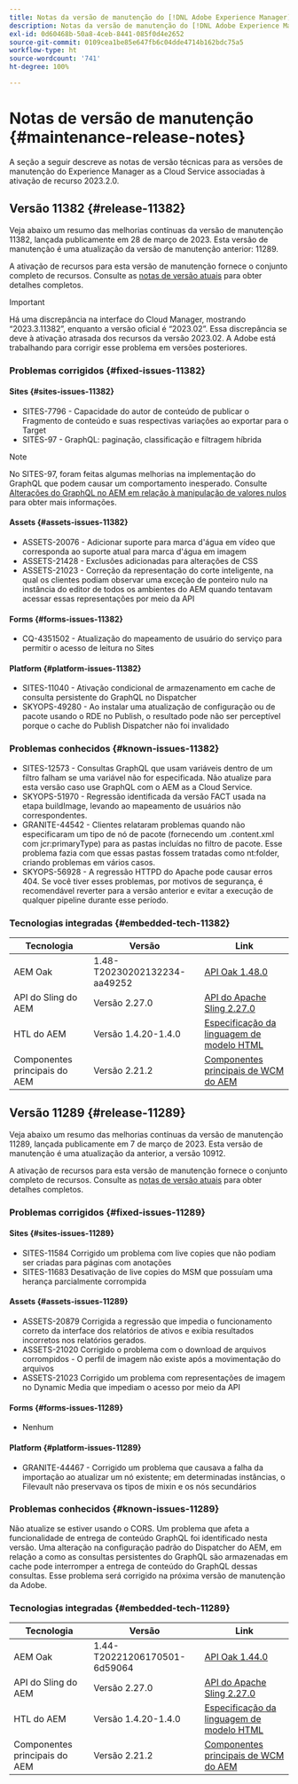 ```yaml
---
title: Notas da versão de manutenção do [!DNL Adobe Experience Manager] as a Cloud Service associada à ativação de recurso 2023.2.0.
description: Notas da versão de manutenção do [!DNL Adobe Experience Manager] as a Cloud Service associada à ativação de recurso da versão 2023.2.0.
exl-id: 0d60468b-50a8-4ceb-8441-085f0d4e2652
source-git-commit: 0109cea1be85e647fb6c04dde4714b162bdc75a5
workflow-type: ht
source-wordcount: '741'
ht-degree: 100%

---
```


# Notas de versão de manutenção {#maintenance-release-notes}

A seção a seguir descreve as notas de versão técnicas para as versões de manutenção do Experience Manager as a Cloud Service associadas à ativação de recurso 2023.2.0.

## Versão 11382 {#release-11382}

Veja abaixo um resumo das melhorias contínuas da versão de manutenção 11382, lançada publicamente em 28 de março de 2023. Esta versão de manutenção é uma atualização da versão de manutenção anterior: 11289.

A ativação de recursos para esta versão de manutenção fornece o conjunto completo de recursos. Consulte as [notas de versão atuais](/help/release-notes/release-notes-cloud/release-notes-current.md) para obter detalhes completos.

>[!IMPORTANT]
>
> Há uma discrepância na interface do Cloud Manager, mostrando “2023.3.11382”, enquanto a versão oficial é “2023.02”. Essa discrepância se deve à ativação atrasada dos recursos da versão 2023.02.
> A Adobe está trabalhando para corrigir esse problema em versões posteriores.

### Problemas corrigidos {#fixed-issues-11382}

#### Sites {#sites-issues-11382}

- SITES-7796 - Capacidade do autor de conteúdo de publicar o Fragmento de conteúdo e suas respectivas variações ao exportar para o Target
- SITES-97 - GraphQL: paginação, classificação e filtragem híbrida

>[!NOTE]
>
> No SITES-97, foram feitas algumas melhorias na implementação do GraphQL que podem causar um comportamento inesperado. Consulte [Alterações do GraphQL no AEM em relação à manipulação de valores nulos](https://experienceleague.adobe.com/docs/experience-cloud-kcs/kbarticles/KA-21792.html?lang=pt-BR) para obter mais informações.

#### Assets {#assets-issues-11382}

- ASSETS-20076 - Adicionar suporte para marca d&#39;água em vídeo que corresponda ao suporte atual para marca d&#39;água em imagem
- ASSETS-21428 - Exclusões adicionadas para alterações de CSS
- ASSETS-21023 - Correção da representação do corte inteligente, na qual os clientes podiam observar uma exceção de ponteiro nulo na instância do editor de todos os ambientes do AEM quando tentavam acessar essas representações por meio da API

#### Forms {#forms-issues-11382}

- CQ-4351502 - Atualização do mapeamento de usuário do serviço para permitir o acesso de leitura no Sites

#### Platform {#platform-issues-11382}

- SITES-11040 - Ativação condicional de armazenamento em cache de consulta persistente do GraphQL no Dispatcher
- SKYOPS-49280 - Ao instalar uma atualização de configuração ou de pacote usando o RDE no Publish, o resultado pode não ser perceptível porque o cache do Publish Dispatcher não foi invalidado

### Problemas conhecidos {#known-issues-11382}

- SITES-12573 - Consultas GraphQL que usam variáveis dentro de um filtro falham se uma variável não for especificada. Não atualize para esta versão caso use GraphQL com o AEM as a Cloud Service.
- SKYOPS-51970 - Regressão identificada da versão FACT usada na etapa buildImage, levando ao mapeamento de usuários não correspondentes.
- GRANITE-44542 - Clientes relataram problemas quando não especificaram um tipo de nó de pacote (fornecendo um .content.xml com jcr:primaryType) para as pastas incluídas no filtro de pacote. Esse problema fazia com que essas pastas fossem tratadas como nt:folder, criando problemas em vários casos.
- SKYOPS-56928 - A regressão HTTPD do Apache pode causar erros 404. Se você tiver esses problemas, por motivos de segurança, é recomendável reverter para a versão anterior e evitar a execução de qualquer pipeline durante esse período.

### Tecnologias integradas {#embedded-tech-11382}

| Tecnologia | Versão | Link |
|---|---|---|
| AEM Oak | 1.48-T20230202132234-aa49252 | [API Oak 1.48.0](https://www.javadoc.io/doc/org.apache.jackrabbit/oak-api/1.48.0/index.html) |
| API do Sling do AEM | Versão 2.27.0 | [API do Apache Sling 2.27.0](https://www.javadoc.io/doc/org.apache.sling/org.apache.sling.api/latest/index.html) |
| HTL do AEM | Versão 1.4.20-1.4.0 | [Especificação da linguagem de modelo HTML](https://github.com/adobe/htl-spec) |
| Componentes principais do AEM | Versão 2.21.2 | [Componentes principais de WCM do AEM](https://github.com/adobe/aem-core-wcm-components) |

## Versão 11289 {#release-11289}

Veja abaixo um resumo das melhorias contínuas da versão de manutenção 11289, lançada publicamente em 7 de março de 2023. Esta versão de manutenção é uma atualização da anterior, a versão 10912.

A ativação de recursos para esta versão de manutenção fornece o conjunto completo de recursos. Consulte as [notas de versão atuais](/help/release-notes/release-notes-cloud/release-notes-current.md) para obter detalhes completos.

### Problemas corrigidos {#fixed-issues-11289}

#### Sites {#sites-issues-11289}

- SITES-11584 Corrigido um problema com live copies que não podiam ser criadas para páginas com anotações
- SITES-11683 Desativação de live copies do MSM que possuíam uma herança parcialmente corrompida

#### Assets {#assets-issues-11289}

- ASSETS-20879 Corrigida a regressão que impedia o funcionamento correto da interface dos relatórios de ativos e exibia resultados incorretos nos relatórios gerados.
- ASSETS-21020 Corrigido o problema com o download de arquivos corrompidos - O perfil de imagem não existe após a movimentação do arquivos
- ASSETS-21023 Corrigido um problema com representações de imagem no Dynamic Media que impediam o acesso por meio da API

#### Forms {#forms-issues-11289}

- Nenhum

#### Platform {#platform-issues-11289}

- GRANITE-44467 - Corrigido um problema que causava a falha da importação ao atualizar um nó existente; em determinadas instâncias, o Filevault não preservava os tipos de mixin e os nós secundários

### Problemas conhecidos {#known-issues-11289}

Não atualize se estiver usando o CORS. Um problema que afeta a funcionalidade de entrega de conteúdo GraphQL foi identificado nesta versão. Uma alteração na configuração padrão do Dispatcher do AEM, em relação a como as consultas persistentes do GraphQL são armazenadas em cache pode interromper a entrega de conteúdo do GraphQL dessas consultas. Esse problema será corrigido na próxima versão de manutenção da Adobe.

### Tecnologias integradas {#embedded-tech-11289}

| Tecnologia | Versão | Link |
|---|---|---|
| AEM Oak | 1.44-T20221206170501-6d59064 | [API Oak 1.44.0](https://www.javadoc.io/doc/org.apache.jackrabbit/oak-api/1.44.0/index.html) |
| API do Sling do AEM | Versão 2.27.0 | [API do Apache Sling 2.27.0](https://www.javadoc.io/doc/org.apache.sling/org.apache.sling.api/latest/index.html) |
| HTL do AEM | Versão 1.4.20-1.4.0 | [Especificação da linguagem de modelo HTML](https://github.com/adobe/htl-spec) |
| Componentes principais do AEM | Versão 2.21.2 | [Componentes principais de WCM do AEM](https://github.com/adobe/aem-core-wcm-components) |
